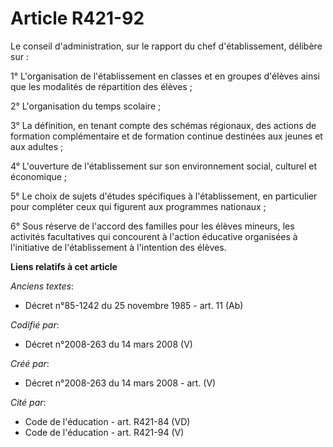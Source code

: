 # Article R421-92

Le conseil d'administration, sur le rapport du chef d'établissement, délibère sur :

1° L'organisation de l'établissement en classes et en groupes d'élèves ainsi que les modalités de répartition des élèves ;

2° L'organisation du temps scolaire ;

3° La définition, en tenant compte des schémas régionaux, des actions de formation complémentaire et de formation continue
destinées aux jeunes et aux adultes ;

4° L'ouverture de l'établissement sur son environnement social, culturel et économique ;

5° Le choix de sujets d'études spécifiques à l'établissement, en particulier pour compléter ceux qui figurent aux programmes
nationaux ;

6° Sous réserve de l'accord des familles pour les élèves mineurs, les activités facultatives qui concourent à l'action
éducative organisées à l'initiative de l'établissement à l'intention des élèves.

**Liens relatifs à cet article**

_Anciens textes_:

  - Décret n°85-1242 du 25 novembre 1985 - art. 11 (Ab)

_Codifié par_:

  - Décret n°2008-263 du 14 mars 2008 (V)

_Créé par_:

  - Décret n°2008-263 du 14 mars 2008 - art. (V)

_Cité par_:

  - Code de l'éducation - art. R421-84 (VD)
  - Code de l'éducation - art. R421-94 (V)
